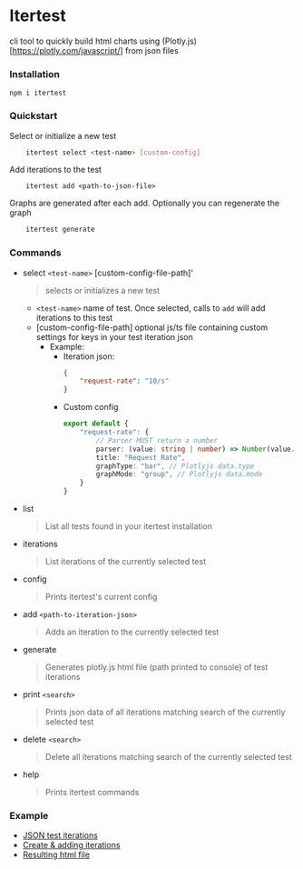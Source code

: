 # Itertest

cli tool to quickly build html charts using (Plotly.js)[https://plotly.com/javascript/] from json files

### Installation

`npm i itertest`

### Quickstart

Select or initialize a new test
```bash
    itertest select <test-name> [custom-config]
```

Add iterations to the test
```
    itertest add <path-to-json-file>
```

Graphs are generated after each add. Optionally you can regenerate the graph
```bash
    itertest generate
```

### Commands

- select `<test-name>` [custom-config-file-path]'
  > selects or initializes a new test
  - `<test-name>` name of test. Once selected, calls to `add` will add iterations to this test
  - [custom-config-file-path] optional js/ts file containing custom settings for keys in your test iteration json
    - Example:
      - Iteration json:
        ```json
        {
            "request-rate": "10/s"
        }       
        ```
      - Custom config
        ```ts
        export default {
            "request-rate": {
                // Parser MUST return a number
                parser: (value: string | number) => Number(value.split("/s")[0]),
                title: "Request Rate",
                graphType: "bar", // Plotlyjs data.type
                graphMode: "group", // Plotlyjs data.mode
            }
        }
        ```
- list
    > List all tests found in your itertest installation
- iterations
    > List iterations of the currently selected test
- config
    > Prints itertest's current config
- add `<path-to-iteration-json>`
    > Adds an iteration to the currently selected test
- generate
    > Generates plotly.js html file (path printed to console) of test iterations
- print `<search>`
    > Prints json data of all iterations matching search of the currently selected test
- delete `<search>`
    > Delete all iterations matching search of the currently selected test
- help
    > Prints itertest commands

### Example

- [JSON test iterations](./example/json-iterations)
- [Create & adding iterations](./example/itertest-example.ps1)
- [Resulting html file](./example/result.html)